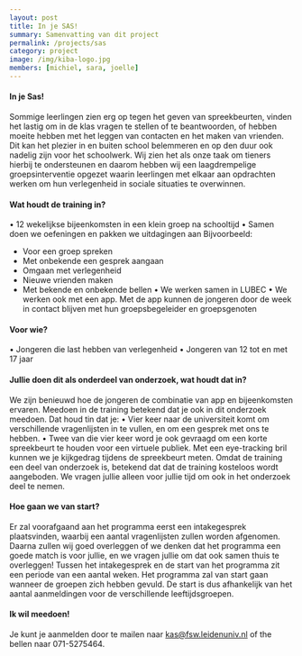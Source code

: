 ```yaml
---
layout: post
title: In je SAS!
summary: Samenvatting van dit project
permalink: /projects/sas
category: project
image: /img/kiba-logo.jpg
members: [michiel, sara, joelle]
---
```


#### In je Sas! 
Sommige leerlingen zien erg op tegen het geven van spreekbeurten, vinden het lastig om in de klas vragen te stellen of te beantwoorden, of hebben moeite hebben met het leggen van contacten en het maken van vrienden. Dit kan het plezier in en buiten school belemmeren en op den duur ook nadelig zijn voor het schoolwerk.
Wij zien het als onze taak om tieners hierbij te ondersteunen en daarom hebben wij een laagdrempelige groepsinterventie opgezet waarin leerlingen met elkaar aan opdrachten werken om hun verlegenheid in sociale situaties te overwinnen.

#### Wat houdt de training in?
•	12 wekelijkse bijeenkomsten in een klein groep na schooltijd
•	Samen doen we oefeningen en pakken we uitdagingen aan
Bijvoorbeeld:
-	Voor een groep spreken
-	Met onbekende een gesprek aangaan
-	Omgaan met verlegenheid
-	Nieuwe vrienden maken
-	Met bekende en onbekende bellen
•	We werken samen in LUBEC
•	We werken ook met een app. Met de app kunnen de jongeren door de week in contact blijven met hun groepsbegeleider en groepsgenoten

#### Voor wie?
•	Jongeren die last hebben van verlegenheid
•	Jongeren van 12 tot en met 17 jaar

#### Jullie doen dit als onderdeel van onderzoek, wat houdt dat in?
We zijn benieuwd hoe de jongeren de combinatie van app en bijeenkomsten ervaren. Meedoen in de training betekend dat je ook in dit onderzoek meedoen. Dat houd tin dat je:
•	Vier keer naar de universiteit komt om verschillende vragenlijsten in te vullen, en om een gesprek met ons te hebben.
•	Twee van die vier keer word je ook gevraagd om een korte spreekbeurt te houden voor een virtuele publiek. Met een eye-tracking bril kunnen we je kijkgedrag tijdens de spreekbeurt meten.
Omdat de training een deel van onderzoek is, betekend dat dat de training kosteloos wordt aangeboden. We vragen jullie alleen voor jullie tijd om ook in het onderzoek deel te nemen.



#### Hoe gaan we van start?
Er zal voorafgaand aan het programma eerst een intakegesprek plaatsvinden, waarbij een aantal vragenlijsten zullen worden afgenomen. Daarna zullen wij goed overleggen of we denken dat het programma een goede match is voor jullie, en we vragen jullie om dat ook samen thuis te overleggen!
Tussen het intakegesprek en de start van het programma zit een periode van een aantal weken. Het programma zal van start gaan wanneer de groepen zich hebben gevuld. De start is dus afhankelijk van het aantal aanmeldingen voor de verschillende leeftijdsgroepen.

#### Ik wil meedoen!
Je kunt je aanmelden door te mailen naar kas@fsw.leidenuniv.nl of the bellen naar 071-5275464.

<br>
